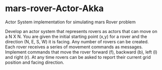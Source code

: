 # mars-rover-Actor-Akka
Actor System implementation for simulating mars Rover problem

 
Develop an actor system that represents rovers as actors that can move on a  N X N.
You are given the initial starting point (x,y) for a rover and the direction (N, E, S, W) it is facing.
Any number of rovers can be created.
Each rover receives a series of movement commands as messages.
Implement commands that move the rover forward (f), backward (b), left (l) and right (r).
At any time rovers can be asked to report their current grid position and facing direction.
